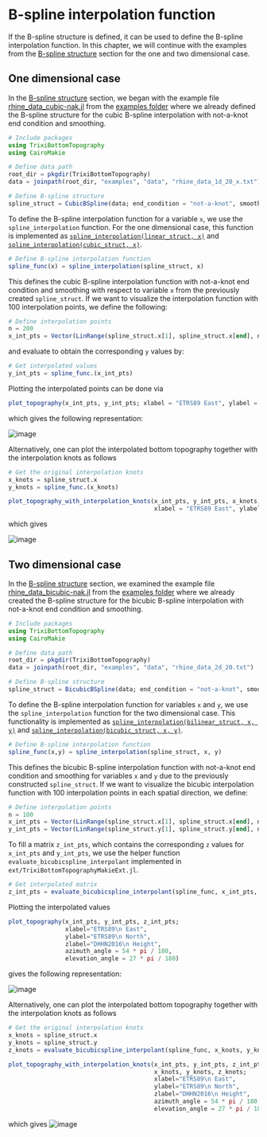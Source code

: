 # B-spline interpolation function

If the B-spline structure is defined, it can be used to define the B-spline interpolation function.
In this chapter, we will continue with the examples from the [B-spline structure](https://trixi-framework.github.io/TrixiBottomTopography.jl/dev/structure/)
section for the one and two dimensional case.

## One dimensional case

In the [B-spline structure](https://trixi-framework.github.io/TrixiBottomTopography.jl/dev/structure/)
section, we began with the example file
[rhine\_data\_cubic-nak.jl](https://github.com/trixi-framework/TrixiBottomTopography.jl/blob/main/examples/rhine_data_cubic-nak.jl)
from the [examples folder](https://github.com/trixi-framework/TrixiBottomTopography.jl/tree/main/examples)
where we already defined the B-spline structure for the cubic B-spline interpolation with not-a-knot end condition and smoothing.

```julia
# Include packages
using TrixiBottomTopography
using CairoMakie

# Define data path
root_dir = pkgdir(TrixiBottomTopography)
data = joinpath(root_dir, "examples", "data", "rhine_data_1d_20_x.txt")

# Define B-spline structure
spline_struct = CubicBSpline(data; end_condition = "not-a-knot", smoothing_factor = 999)
```

To define the B-spline interpolation function for a variable `x`,
we use the `spline_interpolation` function. For the one dimensional case,
this function is implemented as [`spline_interpolation(linear_struct, x)`](https://trixi-framework.github.io/TrixiBottomTopography.jl/dev/reference/#TrixiBottomTopography.spline_interpolation-Tuple{LinearBSpline,%20Any})
and [`spline_interpolation(cubic_struct, x)`](https://trixi-framework.github.io/TrixiBottomTopography.jl/dev/reference/#TrixiBottomTopography.spline_interpolation-Tuple{CubicBSpline,%20Any}).

```julia
# Define B-spline interpolation function
spline_func(x) = spline_interpolation(spline_struct, x)
```

This defines the cubic B-spline interpolation function with not-a-knot end condition
and smoothing with respect to variable `x` from the previously created `spline_struct`.
If we want to visualize the interpolation function with 100 interpolation points, we define the following:
```julia
# Define interpolation points
n = 200
x_int_pts = Vector(LinRange(spline_struct.x[1], spline_struct.x[end], n))
```

and evaluate to obtain the corresponding `y` values by:

```julia
# Get interpolated values
y_int_pts = spline_func.(x_int_pts)
```

Plotting the interpolated points can be done via

```julia
plot_topography(x_int_pts, y_int_pts; xlabel = "ETRS89 East", ylabel = "DHHN2016 Height")
```

which gives the following representation:

![image](https://github.com/user-attachments/assets/ceb242a8-53a6-424f-abc9-39789d6e31d4)

Alternatively, one can plot the interpolated bottom topography together
with the interpolation knots as follows

```julia
# Get the original interpolation knots
x_knots = spline_struct.x
y_knots = spline_func.(x_knots)

plot_topography_with_interpolation_knots(x_int_pts, y_int_pts, x_knots, y_knots;
                                         xlabel = "ETRS89 East", ylabel = "DHHN2016 Height" )
```

which gives

![image](https://github.com/user-attachments/assets/91c515f8-986b-42ff-bf5d-1927687a59c5)

## Two dimensional case

In the [B-spline structure](https://trixi-framework.github.io/TrixiBottomTopography.jl/dev/structure/)
section, we examined the example file
[rhine\_data\_bicubic-nak.jl](https://github.com/trixi-framework/TrixiBottomTopography.jl/blob/main/examples/rhine_data_bicubic-nak.jl)
from the [examples folder](https://github.com/trixi-framework/TrixiBottomTopography.jl/tree/main/examples)
where we already created the B-spline structure for the bicubic B-spline interpolation
with not-a-knot end condition and smoothing.

```julia
# Include packages
using TrixiBottomTopography
using CairoMakie

# Define data path
root_dir = pkgdir(TrixiBottomTopography)
data = joinpath(root_dir, "examples", "data", "rhine_data_2d_20.txt")

# Define B-spline structure
spline_struct = BicubicBSpline(data; end_condition = "not-a-knot", smoothing_factor = 9999)
```

To define the B-spline interpolation function for variables `x` and `y`,
we use the `spline_interpolation` function for the two dimensional case.
This functionality is implemented as [`spline_interpolation(bilinear_struct, x, y)`](https://trixi-framework.github.io/TrixiBottomTopography.jl/dev/reference/#TrixiBottomTopography.spline_interpolation-Tuple{BilinearBSpline,%20Any,%20Any})
and [`spline_interpolation(bicubic_struct, x, y)`](https://trixi-framework.github.io/TrixiBottomTopography.jl/dev/reference/#TrixiBottomTopography.spline_interpolation-Tuple{BicubicBSpline,%20Any,%20Any}).

```julia
# Define B-spline interpolation function
spline_func(x,y) = spline_interpolation(spline_struct, x, y)
```
This defines the bicubic B-spline interpolation function with not-a-knot end condition
and smoothing for variables `x` and `y` due to the previously constructed `spline_struct`. If we want to visualize the bicubic interpolation function with 100
interpolation points in each spatial direction, we define:

```julia
# Define interpolation points
n = 100
x_int_pts = Vector(LinRange(spline_struct.x[1], spline_struct.x[end], n))
y_int_pts = Vector(LinRange(spline_struct.y[1], spline_struct.y[end], n))
```

To fill a matrix `z_int_pts`, which contains the corresponding `z` values
for `x_int_pts` and `y_int_pts`, we use the helper function
`evaluate_bicubicspline_interpolant` implemented in `ext/TrixiBottomTopographyMakieExt.jl`.

```julia
# Get interpolated matrix
z_int_pts = evaluate_bicubicspline_interpolant(spline_func, x_int_pts, y_int_pts)
```

Plotting the interpolated values

```julia
plot_topography(x_int_pts, y_int_pts, z_int_pts;
                xlabel="ETRS89\n East",
                ylabel="ETRS89\n North",
                zlabel="DHHN2016\n Height",
                azimuth_angle = 54 * pi / 180,
                elevation_angle = 27 * pi / 180)
```

gives the following representation:

![image](https://github.com/user-attachments/assets/1203483a-b414-45b1-a69a-c6e284eeb0c2)

Alternatively, one can plot the interpolated bottom topography together
with the interpolation knots as follows

```julia
# Get the original interpolation knots
x_knots = spline_struct.x
y_knots = spline_struct.y
z_knots = evaluate_bicubicspline_interpolant(spline_func, x_knots, y_knots)

plot_topography_with_interpolation_knots(x_int_pts, y_int_pts, z_int_pts,
                                         x_knots, y_knots, z_knots;
                                         xlabel="ETRS89\n East",
                                         ylabel="ETRS89\n North",
                                         zlabel="DHHN2016\n Height",
                                         azimuth_angle = 54 * pi / 180,
                                         elevation_angle = 27 * pi / 180)
```

which gives
![image](https://github.com/user-attachments/assets/ed082318-47ec-4680-8cd0-04997c3a95b4)